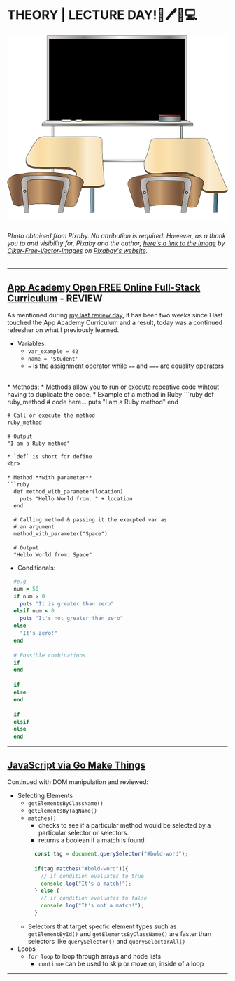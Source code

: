 # THEORY | LECTURE DAY!:book::pen::school::computer:
<!-- Photo obtained from Pixaby. No attribution is required. As a thank you and visibility to Pixaby and the author, [here's the link](<a href="">Clker-Free-Vector-Images</a> on Pixabay -->
![Classroom](img/classroom.png) 
###### Photo obtained from Pixaby. No attribution is required. However, as a thank you to and visibility for, Pixaby and the author, [here's a link to the image](https://pixabay.com/vectors/classroom-blackboard-class-learning-42275/) by [Clker-Free-Vector-Images](https://pixabay.com/users/Clker-Free-Vector-Images-3736/) on [Pixabay's website](https://pixabay.com/).
<hr>

## [App Academy Open FREE Online Full-Stack Curriculum]() - REVIEW
As mentioned during [my last review day](https://github.com/bviengineer/codingJournal/blob/master/2019-Feb-28.md), it has been two weeks since I last touched the App Academy Curriculum and a result, today was a continued refresher on what I previously learned.
* Variables: 
  * `var_example = 42`
  * `name = 'Student'`
  * ` = ` is the assignment operator while `==` and `===` are equality operators
<br>
* Methods:
  * Methods allow you to run or execute repeative code wihtout having to duplicate the code.
  * Example of a method in Ruby
  ```ruby
    def ruby_method
      # code here...
      puts "I am a Ruby method"
    end

    # Call or execute the method
    ruby_method

    # Output
    "I am a Ruby method"
  ```
  * `def` is short for define
  <br>

 * Method **with parameter**
  ```ruby
    def method_with_parameter(location)
      puts "Hello World from: " + location
    end

    # Calling method & passing it the execpted var as 
    # an argument
    method_with_parameter("Space")

    # Output
    "Hello World from: Space"
  ```
* Conditionals: 
```ruby
  #e.g
  num = 50
  if num > 0
    puts "It is greater than zero"
  elsif num < 0
    puts "It's not greater than zero"
  else
    "It's zero!"
  end

  # Possible combinations
  if
  end

  if
  else
  end

  if
  elsif
  else
  end
```
<hr>

## [JavaScript via Go Make Things](https://gomakethings.com)
Continued with DOM manipulation and reviewed:
* Selecting Elements
  * `getElementsByClassName()`
  * `getElementsByTagName()`
  * `matches()`
    * checks to see if a particular method would be selected by a particular selector or selectors. 
    * returns a boolean if a match is found 
    ```javascript
      const tag = document.querySelector("#bold-word");

      if(tag.matches("#bold-word")){
        // if condition evaluates to true
        console.log("It's a match!");
      } else {
        // if condition evaluates to false
        console.log("It's not a match!");
      }
    ````
  * Selectors that target specfic element types such as `getElementById()` and `getElementsByClassName()` are faster than selectors like `querySelector()` and `querySelectorAll()`
* Loops
  * `for loop` to loop through arrays and node lists
    * `continue` can be used to skip or move on, inside of a loop
<hr>